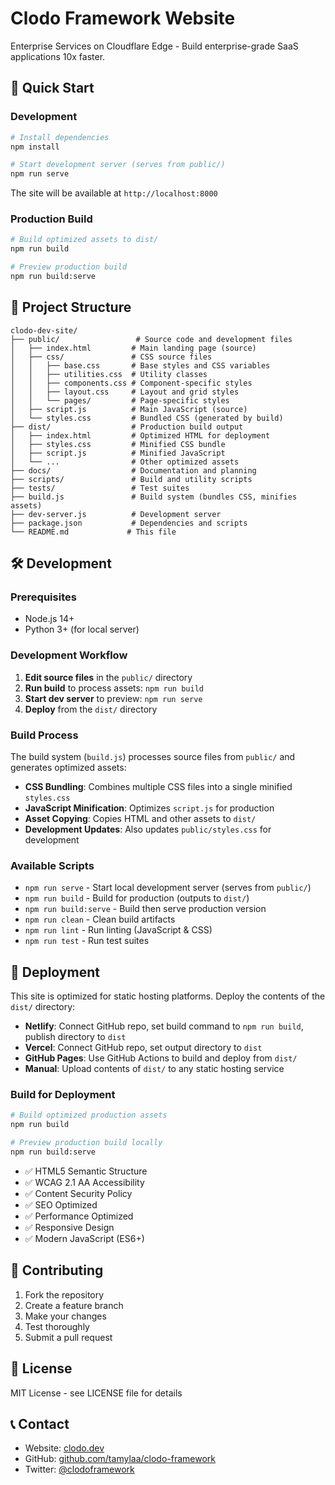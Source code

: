# Clodo Framework Website

Enterprise Services on Cloudflare Edge - Build enterprise-grade SaaS applications 10x faster.

## 🚀 Quick Start

### Development

```bash
# Install dependencies
npm install

# Start development server (serves from public/)
npm run serve
```

The site will be available at `http://localhost:8000`

### Production Build

```bash
# Build optimized assets to dist/
npm run build

# Preview production build
npm run build:serve
```

## 📁 Project Structure

```
clodo-dev-site/
├── public/                 # Source code and development files
│   ├── index.html         # Main landing page (source)
│   ├── css/               # CSS source files
│   │   ├── base.css       # Base styles and CSS variables
│   │   ├── utilities.css  # Utility classes
│   │   ├── components.css # Component-specific styles
│   │   ├── layout.css     # Layout and grid styles
│   │   └── pages/         # Page-specific styles
│   ├── script.js          # Main JavaScript (source)
│   └── styles.css         # Bundled CSS (generated by build)
├── dist/                  # Production build output
│   ├── index.html         # Optimized HTML for deployment
│   ├── styles.css         # Minified CSS bundle
│   ├── script.js          # Minified JavaScript
│   └── ...                # Other optimized assets
├── docs/                  # Documentation and planning
├── scripts/               # Build and utility scripts
├── tests/                 # Test suites
├── build.js               # Build system (bundles CSS, minifies assets)
├── dev-server.js          # Development server
├── package.json           # Dependencies and scripts
└── README.md             # This file
```

## 🛠️ Development

### Prerequisites

- Node.js 14+
- Python 3+ (for local server)

### Development Workflow

1. **Edit source files** in the `public/` directory
2. **Run build** to process assets: `npm run build`
3. **Start dev server** to preview: `npm run serve`
4. **Deploy** from the `dist/` directory

### Build Process

The build system (`build.js`) processes source files from `public/` and generates optimized assets:

- **CSS Bundling**: Combines multiple CSS files into a single minified `styles.css`
- **JavaScript Minification**: Optimizes `script.js` for production
- **Asset Copying**: Copies HTML and other assets to `dist/`
- **Development Updates**: Also updates `public/styles.css` for development

### Available Scripts

- `npm run serve` - Start local development server (serves from `public/`)
- `npm run build` - Build for production (outputs to `dist/`)
- `npm run build:serve` - Build then serve production version
- `npm run clean` - Clean build artifacts
- `npm run lint` - Run linting (JavaScript & CSS)
- `npm run test` - Run test suites

## 🚀 Deployment

This site is optimized for static hosting platforms. Deploy the contents of the `dist/` directory:

- **Netlify**: Connect GitHub repo, set build command to `npm run build`, publish directory to `dist`
- **Vercel**: Connect GitHub repo, set output directory to `dist`
- **GitHub Pages**: Use GitHub Actions to build and deploy from `dist/`
- **Manual**: Upload contents of `dist/` to any static hosting service

### Build for Deployment

```bash
# Build optimized production assets
npm run build

# Preview production build locally
npm run build:serve
```

- ✅ HTML5 Semantic Structure
- ✅ WCAG 2.1 AA Accessibility
- ✅ Content Security Policy
- ✅ SEO Optimized
- ✅ Performance Optimized
- ✅ Responsive Design
- ✅ Modern JavaScript (ES6+)

## 🤝 Contributing

1. Fork the repository
2. Create a feature branch
3. Make your changes
4. Test thoroughly
5. Submit a pull request

## 📄 License

MIT License - see LICENSE file for details

## 📞 Contact

- Website: [clodo.dev](https://clodo.dev)
- GitHub: [github.com/tamylaa/clodo-framework](https://github.com/tamylaa/clodo-framework)
- Twitter: [@clodoframework](https://twitter.com/clodoframework)